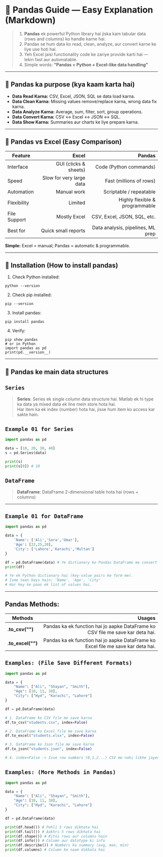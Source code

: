 # 🐼 Pandas Guide — Easy Explanation (Markdown)

> 1. **Pandas** ek powerful Python library hai jiska kam tabular data (rows and columns) ko handle karne hai. <br>
> 2. Pandas se hum data ko read, clean, analyze, aur convert karne ke liye use hoti hai. <br>
> 3. Yeh Excel jaisi functionality code ke zariye provide karti hai — lekin fast aur automatable.
> 4. Simple words: **"Pandas = Python + Excel-like data handling"**

---

## 🔹 Pandas ka purpose (kya kaam karta hai)

* **Data Read Karna:** CSV, Excel, JSON, SQL se data load karna.
* **Data Clean Karna:** Missing values remove/replace karna, wrong data fix karna.
* **Data Analyze Karna:** Average, sum, filter, sort, group operations.
* **Data Convert Karna:** CSV ↔ Excel ↔ JSON ↔ SQL.
* **Data Show Karna:** Summaries aur charts ke liye prepare karna.

---

## 🔹 Pandas vs Excel (Easy Comparison)

| Feature      |                    Excel |                            Pandas |
| ------------ | -----------------------: | --------------------------------: |
| Interface    |    GUI (clicks & sheets) |            Code (Python commands) |
| Speed        | Slow for very large data |           Fast (millions of rows) |
| Automation   |              Manual work |           Scriptable / repeatable |
| Flexibility  |                  Limited |    Highly flexible & programmable |
| File Support |             Mostly Excel |       CSV, Excel, JSON, SQL, etc. |
| Best for     |      Quick small reports | Data analysis, pipelines, ML prep |

**Simple:** Excel = manual; Pandas = automatic & programmable.

---

## 🔹 Installation (How to install pandas)

1. Check Python installed:

```
python --version
```

2. Check pip installed:

```
pip --version
```

3. Install pandas:

```
pip install pandas
```

4. Verify:

```
pip show pandas
# or in Python
import pandas as pd
print(pd.__version__)
```
--- 

## 🔹 Pandas ke main data structures
## `Series`
> **Series**: Series ek single column data structure hai.
> Matlab ek hi type ka data ya mixed data ek line mein store hota hai. <br>
> Har item ka ek index (number) hota hai, jisse hum item ko access kar sakte hain.

## `Example 01 for Series`
```py
import pandas as pd

data = [10, 20, 30, 40]
s = pd.Series(data)

print(s)
print(s[0]) # 10
```
## `DataFrame` 
> **DataFrame**: DataFrame 2-dimensional table hota hai (rows + columns)
---

## `Example 01 for DataFrame`
```py
import pandas as pd

data = {
    'Name': ['Ali','Sara','Umar'],
    'Age': [22,25,20],
    'City': ['Lahore','Karachi','Multan']
}

df = pd.DataFrame(data) # Ye dictionary ko Pandas DataFrame me convert karti hai. 
print(df)

# Ye ek Python dictionary hai (key-value pairs ke form me).
# Isme teen keys hain: 'Name', 'Age', 'City'
# Har key ke paas ek list of values hai.
```
---

## Pandas Methods:

| Methods      |        Usages            |        
| ------------ | -----------------------: |
| **.to_csv("")**  | Pandas ka ek function hai jo aapke DataFrame ko CSV file me save kar deta hai. |    
| **.to_excel("")**  | Pandas ka ek function hai jo aapke DataFrame ko Excel file me save kar deta hai. |    

## `Examples: (File Save Different Formats)`

```py
import pandas as pd

data = {
    "Name": ["Ali", "Shayan", "Smith"],
    "Age": [10, 11, 30],
    "City": ["Hyd", "Karachi", "Lahore"]
}

df = pd.DataFrame(data)

# 1. DataFrame ko CSV file me save karna
df.to_csv("students.csv", index=False)

# 2. DataFrame ko Excel file me save karna
df.to_excel("students.xlsx", index=False)

# 3. DataFrame ko Json file me save karna
df.to_json("students.json", index=False)

# 4. index=False -> Isse row numbers (0,1,2...) CSV me nahi likhe jayenge
```
## `Examples: (More Methods in Pandas)`

```py
import pandas as pd

data = {
    "Name": ["Ali", "Shayan", "Smith"],
    "Age": [10, 11, 30],
    "City": ["Hyd", "Karachi", "Lahore"]
}

df = pd.DataFrame(data)

print(df.head()) # Pehli 5 rows dikhata hai
print(df.tail()) # Aakhri 5 rows dikhata hai
print(df.shape()) # Kitni rows aur columns hain
print(df.info()) # Column aur datatype ki info 
print(df.describe()) # Numbers ka summary (avg, max, min)
print(df.columns) # Column ke naam dikhata hai
 
```
